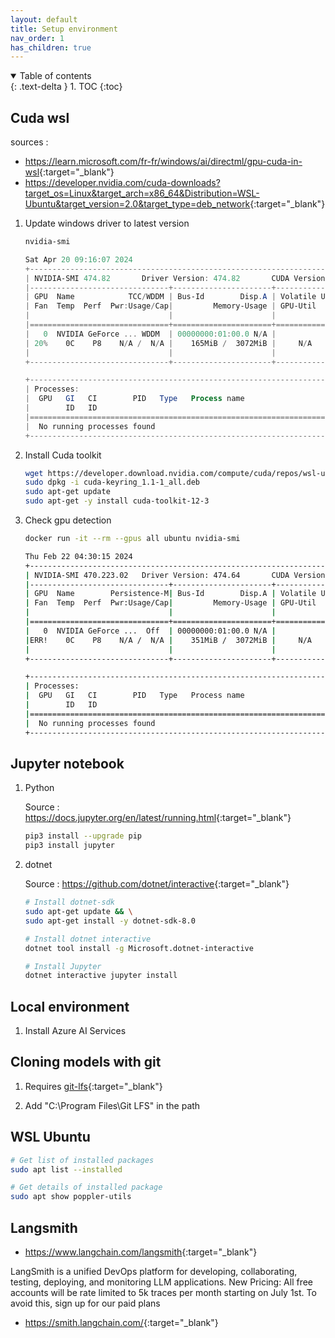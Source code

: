 ```yaml
---
layout: default
title: Setup environment
nav_order: 1
has_children: true
---
```


<details open markdown="block">
  <summary>
    Table of contents
  </summary>
  {: .text-delta }
1. TOC
{:toc}
</details>

## Cuda wsl

sources :

- <https://learn.microsoft.com/fr-fr/windows/ai/directml/gpu-cuda-in-wsl>{:target="_blank"}
- <https://developer.nvidia.com/cuda-downloads?target_os=Linux&target_arch=x86_64&Distribution=WSL-Ubuntu&target_version=2.0&target_type=deb_network>{:target="_blank"}

1. Update windows driver to latest version

    ```powershell
    nvidia-smi

    Sat Apr 20 09:16:07 2024
    +-----------------------------------------------------------------------------+
    | NVIDIA-SMI 474.82       Driver Version: 474.82       CUDA Version: 11.4     |
    |-------------------------------+----------------------+----------------------+
    | GPU  Name            TCC/WDDM | Bus-Id        Disp.A | Volatile Uncorr. ECC |
    | Fan  Temp  Perf  Pwr:Usage/Cap|         Memory-Usage | GPU-Util  Compute M. |
    |                               |                      |               MIG M. |
    |===============================+======================+======================|
    |   0  NVIDIA GeForce ... WDDM  | 00000000:01:00.0 N/A |                  N/A |
    | 20%    0C    P8    N/A /  N/A |    165MiB /  3072MiB |     N/A      Default |
    |                               |                      |                  N/A |
    +-------------------------------+----------------------+----------------------+

    +-----------------------------------------------------------------------------+
    | Processes:                                                                  |
    |  GPU   GI   CI        PID   Type   Process name                  GPU Memory |
    |        ID   ID                                                   Usage      |
    |=============================================================================|
    |  No running processes found                                                 |
    +-----------------------------------------------------------------------------+
    ```

1. Install Cuda toolkit

    ``` bash
    wget https://developer.download.nvidia.com/compute/cuda/repos/wsl-ubuntu/x86_64/cuda-keyring_1.1-1_all.deb
    sudo dpkg -i cuda-keyring_1.1-1_all.deb
    sudo apt-get update
    sudo apt-get -y install cuda-toolkit-12-3
    ```

1. Check gpu detection

    ``` bash
    docker run -it --rm --gpus all ubuntu nvidia-smi

    Thu Feb 22 04:30:15 2024
    +-----------------------------------------------------------------------------+
    | NVIDIA-SMI 470.223.02   Driver Version: 474.64       CUDA Version: 11.4     |
    |-------------------------------+----------------------+----------------------+
    | GPU  Name        Persistence-M| Bus-Id        Disp.A | Volatile Uncorr. ECC |
    | Fan  Temp  Perf  Pwr:Usage/Cap|         Memory-Usage | GPU-Util  Compute M. |
    |                               |                      |               MIG M. |
    |===============================+======================+======================|
    |   0  NVIDIA GeForce ...  Off  | 00000000:01:00.0 N/A |                  N/A |
    |ERR!    0C    P8    N/A /  N/A |    351MiB /  3072MiB |     N/A      Default |
    |                               |                      |                  N/A |
    +-------------------------------+----------------------+----------------------+

    +-----------------------------------------------------------------------------+
    | Processes:                                                                  |
    |  GPU   GI   CI        PID   Type   Process name                  GPU Memory |
    |        ID   ID                                                   Usage      |
    |=============================================================================|
    |  No running processes found                                                 |
    +-----------------------------------------------------------------------------+
    ```

## Jupyter notebook

1. Python

    Source : <https://docs.jupyter.org/en/latest/running.html>{:target="_blank"}

    ``` bash
    pip3 install --upgrade pip
    pip3 install jupyter
    ```

1. dotnet

    Source : <https://github.com/dotnet/interactive>{:target="_blank"}

    ``` bash
    # Install dotnet-sdk
    sudo apt-get update && \
    sudo apt-get install -y dotnet-sdk-8.0

    # Install dotnet interactive
    dotnet tool install -g Microsoft.dotnet-interactive

    # Install Jupyter
    dotnet interactive jupyter install

    ```

## Local environment

1. Install Azure AI Services

## Cloning models with git

1. Requires [git-lfs](https://git-lfs.com/){:target="_blank"}

1. Add "C:\Program Files\Git LFS" in the path

## WSL Ubuntu

``` bash
# Get list of installed packages
sudo apt list --installed
```

``` bash
# Get details of installed package
sudo apt show poppler-utils
```

## Langsmith

- <https://www.langchain.com/langsmith>{:target="_blank"}

LangSmith is a unified DevOps platform for developing, collaborating, testing, deploying, and monitoring LLM applications.
New Pricing:
All free accounts will be rate limited to 5k traces per month starting on July 1st. To avoid this, sign up for our paid plans


- <https://smith.langchain.com/>{:target="_blank"}
